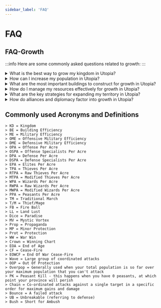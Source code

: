 ```yaml
---
sidebar_label: 'FAQ'
---
```



# FAQ

## FAQ-Growth
:::info Here are some commonly asked questions related to growth:
:::

<details>
  <summary>What is the best way to grow my kingdom in Utopia?</summary>
  <div>
<div> 
  There is no one-size-fits-all answer to this question, as the best way to grow your kingdom in Utopia depends on various factors, such as your play style, goals, and available resources. However, some general tips for growth in Utopia include:
  <br/>
  1.  Focus on building your economy: Your kingdom's economic strength is critical to supporting growth in Utopia. To increase your resources, construct and upgrade resource-producing buildings, research economic technologies, and trade with other kingdoms.
  <br/>
  2.  Maintain a strong military: While a strong military is not the only factor in growth, it is essential to protect your kingdom and expand your territory. Train and equip your armies, build fortifications, and engage in strategic warfare.
  <br/>
  3.  Expand your territory: Expanding your kingdom's borders through conquest or diplomacy is another way to grow in Utopia. Be sure to balance your expansion goals with maintaining good relations with other kingdoms.
  <br/>
  4.  Develop your technology: Researching new technologies can give you an edge in various aspects of the game, such as resource production, military strength, and diplomacy.
  <br/> 
  5.  Join an alliance: Joining an alliance can provide support, protection, and opportunities for growth through trade, shared resources, and coordinated military campaigns.
  <hr/>
      Overall, the key to growing your kingdom in Utopia is to maintain a balance between building your economy, developing your military, expanding your territory, and advancing your technology.
</div>
</div>
    <br/>
    </details>

<details>
  <summary>How can I increase my population in Utopia?</summary>
  <div>
<div> 
Increasing your population in Utopia is crucial for growing your kingdom's economy, military strength, and overall power. Here are some ways to increase your population:
  <br/>
   1.  Construct and upgrade housing: Building and upgrading housing structures, such as cottages and apartments, is the most direct way to increase your population in Utopia. The more housing you have, the more citizens you can support.
   <br/>
   2. Research population technologies: Researching population technologies, such as Medicine and Education, can increase your kingdom's population growth rate.
   <br/>
   3.  Develop infrastructure==: Building and upgrading infrastructure, such as roads and markets, can improve the quality of life for your citizens and attract more people to your kingdom.
   <br/>
   4.  ==Participate in religious events==: Certain religious events in Utopia, such as the Festival of the Sun and the Festival of the Moon, can increase your population growth rate for a limited time.
  <br/>
   5.  ==Use spells==: Certain spells, such as the Summon Spell, can bring in new citizens to your kingdom.
  <br/>
   6. ==Increase happines==: Keeping your citizens happy can also increase your population growth rate. Constructing entertainment buildings and maintaining low crime rates can help increase happiness levels.
  <hr/>
   Overall, increasing your population in Utopia requires a combination of strategies, such as constructing housing, researching population technologies, developing infrastructure, participating in events, and keeping your citizens happy.
</div>
</div>
    <br/>
    </details>
    
<details>
  <summary>What are the most important buildings to construct for growth in Utopia?</summary>
  <div>
<div> 
> The most important buildings to construct for growth in Utopia depend on your specific goals and playstyle. However, here are some buildings that are generally considered crucial for growth:
   <br/>
   > 1.  Farms: Farms produce food, which is essential for supporting your kingdom's population and military. Constructing and upgrading farms should be a top priority to ensure a steady food supply.
   <br/>
   > 2.   Mines: Mines produce metal, which is used for constructing and upgrading buildings, weapons, and armor. Mining is essential for expanding your kingdom's military power and economy.
   <br/>
   > 3.   Lumberyards: Lumberyards produce wood, which is used for constructing and upgrading buildings and fortifications. They are also essential for constructing ships and expanding your naval power.
   <br/>
   >4.  Housing: As mentioned earlier, constructing and upgrading housing structures, such as cottages and apartments, is crucial for increasing your kingdom's population and supporting growth.
   <br/>
  > 5.  Markets: Markets allow you to trade resources with other kingdoms, which is important for acquiring resources that your kingdom may lack and for generating income.
  <br/>
  > 6.   Barracks: Barracks are essential for training and equipping your armies. Constructing and upgrading barracks should be a priority if you want to expand your military power.
  <br/>
  > 7.  Fortifications: Fortifications, such as walls and towers, are crucial for defending your kingdom against attacks. Constructing and upgrading fortifications is necessary to protect your resources, population, and military.
  <br/>
  > 8. Temples: Temples allow you to worship and gain favor with the gods, which can provide various benefits, such as increased resource production, military strength, and population growth.
  <hr/>
   > >Overall, the most important buildings to construct for growth in Utopia are those that support your specific goals, such as expanding your military, increasing resource production, and growing your population.
</div>
</div>
    <br/>
    </details>
        
<details>
  <summary>How do I manage my resources effectively for growth in Utopia?</summary>
  <div>
<div> 
Managing resources effectively is crucial for growth in Utopia. Here are some tips on how to manage your resources effectively:
   <br/>
   1.  Prioritize your needs: Determine which resources are most important for your kingdom's growth and prioritize their production. For example, if you're expanding your military, prioritize metal production.
   <br/>
   2.  Balance your production: Balance your resource production to ensure that you have enough of each resource to meet your needs. For example, if you have an abundance of food but not enough metal, focus on producing more metal.
   <br/>
   3.  Use automation: Utopia offers automation features that can help manage your resources effectively. For example, the "Auto-Sell" feature automatically sells excess resources on the market, while the "Auto-Build" feature automatically constructs buildings and upgrades.
   <br/>
   4.  Trade with other kingdoms: Trading with other kingdoms can help you acquire resources that you may lack and generate income. Use the market to sell excess resources and buy resources that your kingdom needs.
   <br/>
   5. Manage your population: Your population consumes resources, so it's essential to manage your population effectively. Construct enough housing to support your population and ensure that you have enough food and other resources to meet their needs.
   <br/>
   >6. Research economic technologies: Researching economic technologies can increase your resource production and improve your resource management.
   <br/>
   >7. Plan for the future: Anticipate your future resource needs and plan accordingly. For example, if you're planning to expand your military, start producing more metal and food in advance. 
   <hr/>
	      >>Overall, managing resources effectively in Utopia requires a balance between producing enough of each resource, managing your population, trading with other kingdoms, and planning for the future.
</div>
</div>
    <br/>
    </details>

<details>
  <summary>What are the key strategies for expanding my territory in Utopia?</summary>
  <div>
<div>
Expanding your territory is an important aspect of growing your kingdom's power and resources in Utopia. Here are some key strategies for expanding your territory:
   <br/>
   1.  Colonize new provinces: Colonizing new provinces is the most direct way to expand your territory. To colonize a new province, you need to build a colony and send an army to conquer it. The more provinces you have, the more resources and land you have access to.
   <br/>
  > 2.  Build and upgrade fortifications: Fortifications, such as walls and towers, are crucial for defending your territory against enemy attacks. Building and upgrading fortifications can also deter enemy kingdoms from attacking you.
  <br/>
   >3.  Form alliances: Forming alliances with other kingdoms can help you expand your territory through diplomatic means. Work with your allies to negotiate peaceful agreements and acquire new territories through diplomacy.
   <br/>
   >4.  Conquer enemy kingdoms: Conquering enemy kingdoms can be a risky but effective way to expand your territory. To conquer an enemy kingdom, you need to build a strong military and launch a successful attack.
   <br/>
   >5.  Participate in events: Participating in events, such as the Race to Glory and the War of the Realms, can provide opportunities to expand your territory through strategic gameplay.
   <br/>
   >6.  Research military technologies: Researching military technologies can improve your army's strength and effectiveness, making it easier to conquer new territories.
   <br/>
   >7.  Use spells: Certain spells, such as the Conjure Spell and the Teleport Spell, can help you expand your territory by summoning or transporting your armies to new locations.  
   <hr/>
     >> Overall, expanding your territory in Utopia requires a combination of strategies, such as colonizing new provinces, building and upgrading fortifications, forming alliances, conquering enemy kingdoms, participating in events, researching military technologies, and using spells. Choose the strategies that best fit your playstyle and goals, and remember to plan carefully and use resources wisely.
</div>
</div>
    <br/>
    </details>
    
<details>
  <summary>How do alliances and diplomacy factor into growth in Utopia?</summary>
  <div>
<div>    
   Alliances and diplomacy play a significant role in growth and expansion in Utopia. Here are some ways in which alliances and diplomacy can factor into growth:
   <br/>
   >1.  Protection: Forming alliances with other kingdoms can provide protection and security for your kingdom. Allies can help defend your territory against enemy attacks, providing a buffer against potential threats.
   <br/>
   >2.  Resource sharing: Alliances can facilitate resource sharing between kingdoms. By working together, allies can trade resources and share knowledge, technology, and strategies, helping each other grow and expand.
   <br/>
   >3. Territorial expansion: Diplomacy can play a key role in expanding your kingdom's territory. Through diplomatic negotiations, you may be able to acquire new provinces or territories from other kingdoms without resorting to military conquest.
   <br/>
   >4. Political influence: Diplomacy can also help you gain political influence in the game. By building strong alliances and negotiating favorable treaties, you can become a powerful player in the game, influencing the actions of other kingdoms and shaping the game's outcome.
   <br/>
   >5. Collaborative events: Utopia features a variety of collaborative events that require players to work together to achieve common goals. Alliances can provide an advantage in these events, allowing players to coordinate their efforts and achieve greater success.
   <br/>
   >6. Strategic planning: Working with allies requires strategic planning and communication, which can help you develop your own strategic skills and improve your gameplay overall. 
   <hr/>
	>>Overall, alliances and diplomacy can be valuable tools for growth and expansion in Utopia. By building strong relationships with other kingdoms, sharing resources and knowledge, and collaborating strategically, you can increase your kingdom's power and influence in the game.
</div>
</div>
    <br/>
    </details>    


## Commonly used Acronyms and Definitions
```
> KD = Kingdom
> BE = Building Efficiency
> ME = Military Efficiency
> OME = Offensive Military Efficiency
> DME = Defensive Military Efficiency
> OPA = Offense Per Acre
> OSPA = Offense Specialists Per Acre
> DPA = Defense Per Acre
> DSPA = Defense Specialists Per Acre
> EPA = Elites Per Acre
> TPA = Thieves Per Acre
> RTPA = Raw Thieves Per Acre
> MTPA = Modified Thieves Per Acre
> WPA = Wizards Per Acre
> RWPA = Raw Wizards Per Acre
> MWPA = Modified Wizards Per Acre
> PPA = Peasants Per Acre
> TM = Traditional March
> T/M = Thief/Mage
> FB = Fire Ball
> LL = Land Lust
> Dice = Paradise
> MV = Mystic Vortex
> Prop = Propaganda
> MP = Minor Protection
> Prot = Protection
> WW = War Win
> Crown = Winning Chart
> EOA = End of Age
> CF = Cease-Fire
> EOWCF = End Of War Cease-Fire
> Wave = Large group of coordinated attacks
> OOP = Out Of Protection
> Overpop = Generally used when your total population is so far over your maximum population that you can't attack
> PK = Peasant Kill - this happens when you have 0 peasants, at which point your province will perish
> Chain = Co-ordinated attacks against a single target in a specific order for maximum gains and damage
> Bounce = A failed attack
> UB = Unbreakable (referring to defense)
> Bush = Short for Ambush
```